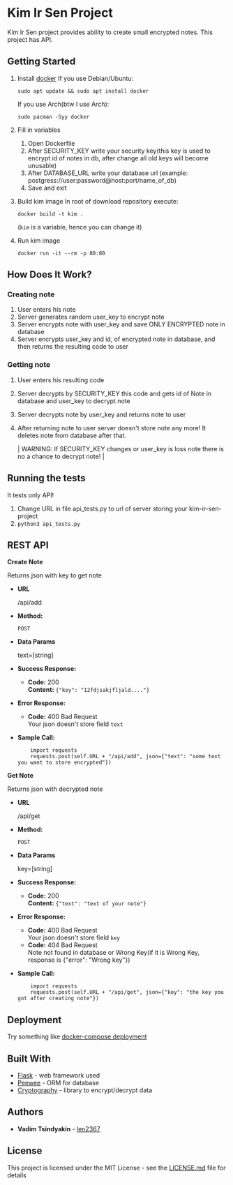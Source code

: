 # Kim Ir Sen Project
Kim Ir Sen project provides ability to create small encrypted notes.
This project has API.

## Getting Started
1. Install [docker](https://docs.docker.com/install/) 
    If you use Debian/Ubuntu:
    ```
    sudo apt update && sudo apt install docker
    ```
    If you use Arch(btw I use Arch):
    ```
    sudo pacman -Syy docker
    ```

2. Fill in variables
    1. Open Dockerfile
    2. After SECURITY_KEY write your security key(this key is used to encrypt id of notes in db, after change all old keys will become unusable)
    3. After DATABASE_URL write your database url (example: postgress://user:password@host:port/name_of_db)
    4. Save and exit

3. Build kim image
    In root of download repository execute:
    ```
    docker build -t kim .
    ```
    (`kim` is a variable, hence you can change it)

4. Run kim image
    ```
    docker run -it --rm -p 80:80 
    ```

## How Does It Work?
### Creating note
1. User enters his note
2. Server generates random user_key to encrypt note
3. Server encrypts note with user_key and save ONLY ENCRYPTED note in database
4. Server encrypts user_key and id, of encrypted note in database, and then returns the resulting code to user

### Getting note
1. User enters his resulting code
2. Server decrypts by SECURITY_KEY this code and gets id of Note in database and user_key to decrypt note
3. Server decrypts note by user_key and returns note to user
4. After returning note to user server doesn't store note any more! It deletes note from database after that.

    | WARNING: If SECURITY_KEY changes or user_key is loss note there is no a chance to decrypt note! |

## Running the tests
It tests only API!
1. Change URL in file api_tests.py to url of server storing your kim-ir-sen-project
2. ```python3 api_tests.py```

## REST API
**Create Note**

Returns json with key to get note

* **URL**

  /api/add

* **Method:**

  `POST`
  

* **Data Params**

  text=[string]
  
 
* **Success Response:**

  * **Code:** 200 <br />
    **Content:** `{"key": "12fdjsakjfljald...."}`
 
* **Error Response:**

  * **Code:** 400 Bad Request <br />
    Your json doesn't store field `text`

* **Sample Call:**

  ```python3
      import requests
      requests.post(self.URL + "/api/add", json={"text": "some text you want to store encrypted"})
  ```

**Get Note**

Returns json with decrypted note

* **URL**

  /api/get

* **Method:**

  `POST`
  

* **Data Params**

  key=[string]
  
 
* **Success Response:**

  * **Code:** 200 <br />
    **Content:** `{"text": "text of your note"}`
 
* **Error Response:**

  * **Code:** 400 Bad Request <br />
    Your json doesn't store field `key` 
  * **Code:** 404 Bad Request <br />
    Note not found in database or Wrong Key(if it is Wrong Key, response is {"error": "Wrong key"})

* **Sample Call:**

  ```python3
      import requests
      requests.post(self.URL + "/api/get", json={"key": "the key you got after creating note"})
  ```

## Deployment
Try something like [docker-compose deployment](https://testdriven.io/blog/dockerizing-flask-with-postgres-gunicorn-and-nginx/)

## Built With
* [Flask](https://flask.palletsprojects.com/en/1.1.x/) - web framework used
* [Peewee](http://docs.peewee-orm.com/en/latest/peewee/quickstart.html) - ORM for database
* [Cryptography](https://cryptography.io/en/latest/) - library to encrypt/decrypt data

## Authors
* **Vadim Tsindyakin** - [len2367](https://gist.github.com/len2367)


## License
This project is licensed under the MIT License - see the [LICENSE.md](LICENSE.md) file for details